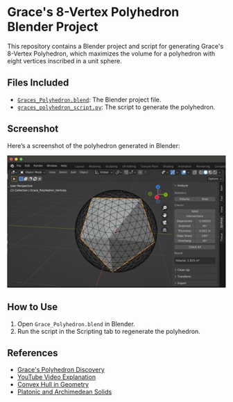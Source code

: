 # Grace's 8-Vertex Polyhedron Blender Project

This repository contains a Blender project and script for generating Grace's 8-Vertex Polyhedron, 
which maximizes the volume for a polyhedron with eight vertices inscribed in a unit sphere.

## Files Included
- [`Graces_Polyhedron.blend`](./Graces_Polyhedron.blend): The Blender project file.
- [`graces_polyhedron_script.py`](./graces_polyhedron_script.py): The script to generate the polyhedron.

## Screenshot
Here’s a screenshot of the polyhedron generated in Blender:

![Grace's Polyhedron Screenshot](./graces_polyhedron_screenshot.png)

## How to Use
1. Open `Grace_Polyhedron.blend` in Blender.
2. Run the script in the Scripting tab to regenerate the polyhedron.

## References
- [Grace's Polyhedron Discovery](https://www.ams.org/journals/mcom/1963-17-082/S0025-5718-63-99183-X/S0025-5718-63-99183-X.pdf)
- [YouTube Video Explanation](https://www.youtube.com/watch?v=XZy3rXr2yeM&t=387s)
- [Convex Hull in Geometry](https://en.wikipedia.org/wiki/Convex_hull)
- [Platonic and Archimedean Solids](https://mathworld.wolfram.com/PlatonicSolid.html)
